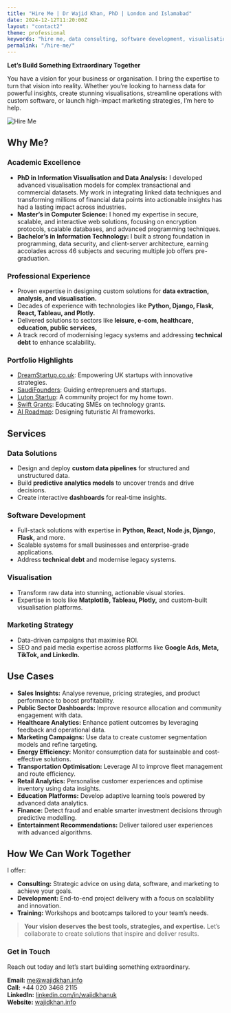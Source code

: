 ```yaml
---
title: "Hire Me | Dr Wajid Khan, PhD | London and Islamabad"
date: 2024-12-12T11:20:00Z
layout: "contact2"
theme: professional
keywords: "hire me, data consulting, software development, visualisation expert, marketing strategist, Python, data advisor"
permalink: "/hire-me/"
---
```


**Let’s Build Something Extraordinary Together**

You have a vision for your business or organisation. I bring the expertise to turn that vision into reality. Whether you’re looking to harness data for powerful insights, create stunning visualisations, streamline operations with custom software, or launch high-impact marketing strategies, I’m here to help.

![Hire Me](/images/wk007a.jpg)

## Why Me?

### Academic Excellence

- **PhD in Information Visualisation and Data Analysis:** I developed advanced visualisation models for complex transactional and commercial datasets. My work in integrating linked data techniques and transforming millions of financial data points into actionable insights has had a lasting impact across industries.
- **Master’s in Computer Science:** I honed my expertise in secure, scalable, and interactive web solutions, focusing on encryption protocols, scalable databases, and advanced programming techniques.
- **Bachelor’s in Information Technology:** I built a strong foundation in programming, data security, and client-server architecture, earning accolades across 46 subjects and securing multiple job offers pre-graduation.

### Professional Experience

- Proven expertise in designing custom solutions for **data extraction, analysis, and visualisation.**
- Decades of experience with technologies like **Python, Django, Flask, React, Tableau, and Plotly.**
- Delivered solutions to sectors like **leisure, e-com, healthcare, education, public services,**
- A track record of modernising legacy systems and addressing **technical debt** to enhance scalability.


### Portfolio Highlights

- [DreamStartup.co.uk](https://dreamstartup.co.uk/): Empowering UK startups with innovative strategies.
- [SaudiFounders](https://saudifounders.org/): Guiding entreprenuers and startups.
- [Luton Startup](https://lutonstartups.com/): A community project for my home town.
- [Swift Grants](https://swiftgrants.co.uk): Educating SMEs on technology grants.
- [AI Roadmap](https://airoadmap.org/): Designing futuristic AI frameworks.


## Services

### Data Solutions
- Design and deploy **custom data pipelines** for structured and unstructured data.
- Build **predictive analytics models** to uncover trends and drive decisions.
- Create interactive **dashboards** for real-time insights.

### Software Development
- Full-stack solutions with expertise in **Python, React, Node.js, Django, Flask,** and more.
- Scalable systems for small businesses and enterprise-grade applications.
- Address **technical debt** and modernise legacy systems.

### Visualisation
- Transform raw data into stunning, actionable visual stories.
- Expertise in tools like **Matplotlib, Tableau, Plotly,** and custom-built visualisation platforms.

### Marketing Strategy
- Data-driven campaigns that maximise ROI.
- SEO and paid media expertise across platforms like **Google Ads, Meta, TikTok, and LinkedIn.**

## Use Cases

- **Sales Insights:** Analyse revenue, pricing strategies, and product performance to boost profitability.
- **Public Sector Dashboards:** Improve resource allocation and community engagement with data.
- **Healthcare Analytics:** Enhance patient outcomes by leveraging feedback and operational data.
- **Marketing Campaigns:** Use data to create customer segmentation models and refine targeting.
- **Energy Efficiency:** Monitor consumption data for sustainable and cost-effective solutions.
- **Transportation Optimisation:** Leverage AI to improve fleet management and route efficiency.
- **Retail Analytics:** Personalise customer experiences and optimise inventory using data insights.
- **Education Platforms:** Develop adaptive learning tools powered by advanced data analytics.
- **Finance:** Detect fraud and enable smarter investment decisions through predictive modelling.
- **Entertainment Recommendations:** Deliver tailored user experiences with advanced algorithms.

## How We Can Work Together

I offer:

- **Consulting:** Strategic advice on using data, software, and marketing to achieve your goals.
- **Development:** End-to-end project delivery with a focus on scalability and innovation.
- **Training:** Workshops and bootcamps tailored to your team’s needs.

> **Your vision deserves the best tools, strategies, and expertise.** Let’s collaborate to create solutions that inspire and deliver results.

### Get in Touch

Reach out today and let’s start building something extraordinary.

**Email:** [me@wajidkhan.info](mailto:me@wajidkhan.info)  
**Call:** +44 020 3468 2115  
**LinkedIn:** [linkedin.com/in/wajidkhanuk](https://linkedin.com/in/wajidkhanuk)  
**Website:** [wajidkhan.info](https://wajidkhan.info)